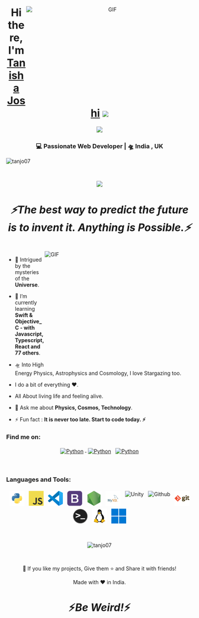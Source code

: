 <div align="center">
                 <img align="right" height="270px" width="450px" alt="GIF" src="https://media.giphy.com/media/quEsMOrr3hmQ8/giphy.gif"/>
		<h1>Hi there, I'm <a href="https:">Tanisha Joshi</a> <img src="https://media.giphy.com/media/hvRJCLFzcasrR4ia7z/giphy.gif" width="25px"> </h1>
		<img src="https://pronoun.cyou/x/y?subject=She&object=Her&height=20"> 
		</div>
<h3 align="center"> 💻 Passionate Web Developer | 🛸 India , UK</h3>

<p align="left"> <img src="https://komarev.com/ghpvc/?username=tanjo07&label=Profile%20views&color=0e75b6&style=flat" alt="tanjo07" /> </p>
</br>
<p align="center">
		<!-- Typing SVG by DenverCoder1 - https://github.com/DenverCoder1/readme-typing-svg -->
		<a href="https://github.com/DenverCoder1/readme-typing-svg">
		<img src="https://readme-typing-svg.demolab.com?font=Fira+Code&pause=1000&color=F75C7E&background=FFFFFF00&width=435&lines=Hello+World!+How+you+doin%3F;+I+am+a+Physics+Scholar;++A+Passionate+Web+Developer;Arranging+Bits+%26+Bytes;Tech+Enthusiast;Always+learning+new+things;That's+a+lot+of+information!!"/></a>
		</p>
<h5 align="center">
  <h1 align="center">	<i>⚡️The best way to predict the future is to invent it. Anything is Possible.⚡️</i></h1>
		</h5>
		<br/>
		<img align="right" height="300px" width="400px" alt="GIF" src="https://media.giphy.com/media/3FjEPbKqEPhPpmC8uY/giphy.gif" />
    
- 🔭 Intrigued by the mysteries of the **Universe**.

- 🌱 I’m currently learning **Swift & Objective_C - with Javascript, Typescript, React and 77 others**.  
- 🛸 Into High Energy Physics, Astrophysics and Cosmology, I love Stargazing too. 
- I do a bit of everything ❤️.
- All About living life and feeling alive.

- 💬 Ask me about **Physics, Cosmos, Technology**.

- ⚡️ Fun fact  : **It is never too late. Start to code today. ⚡️**

 <h3 align="left">Find me on:</h3>
 
<!--
[<img align="left" alt="Tanisha Joshi" width="40px" src="https://raw.githubusercontent.com/iconic/open-iconic/master/svg/globe.svg" />][website]
[<img align="left" alt="Tanisha Joshi | LinkedIn" width="40px" src="https://cdn.jsdelivr.net/npm/simple-icons@v3/icons/linkedin.svg" />][linkedin]
[<img align="left" alt="Tanisha Joshi| Mail" width="40px" src="https://cdn.jsdelivr.net/npm/simple-icons@v3/icons/gmail.svg" />][mail]
-->
<p align="center">
 <a href="https://www." target="_blank" rel="noopener noreferrer"> <img src="https://cdn-icons-png.flaticon.com/512/841/841364.png" alt="Python" height="40" style="vertical-align:top; margin:4px"> </a>
 <a href="https://www.linkedin.com/in/tanisha-joshi-0707" target="_blank" rel="noopener noreferrer"> <img src="https://cdn-icons-png.flaticon.com/512/174/174857.png" alt="Python" height="40" style="vertical-align:top; margin:4px"></a>
 <a href="mailto:tanishajoshi14@gmail.com"> <img src="https://cdn-icons-png.flaticon.com/512/726/726623.png" alt="Python" height="40" style="vertical-align:top; margin:4px"></a> 

</p>
<br />
<h3 align="left">Languages and Tools:</h3>
<p align="center">
<img src="https://raw.githubusercontent.com/github/explore/80688e429a7d4ef2fca1e82350fe8e3517d3494d/topics/python/python.png" alt="Python" height="40" style="vertical-align:top; margin:4px">
<img src="https://raw.githubusercontent.com/github/explore/80688e429a7d4ef2fca1e82350fe8e3517d3494d/topics/javascript/javascript.png" alt="Javascript" height="40" style="vertical-align:top; margin:4px">
<img src="https://raw.githubusercontent.com/github/explore/80688e429a7d4ef2fca1e82350fe8e3517d3494d/topics/visual-studio-code/visual-studio-code.png" alt="VS Code" height="40" style="vertical-align:top; margin:4px">
<img src="https://raw.githubusercontent.com/github/explore/80688e429a7d4ef2fca1e82350fe8e3517d3494d/topics/bootstrap/bootstrap.png" alt="Bootstrap" height="40" style="vertical-align:top; margin:4px">
<img src="https://raw.githubusercontent.com/github/explore/80688e429a7d4ef2fca1e82350fe8e3517d3494d/topics/nodejs/nodejs.png" alt="NodeJS" height="40" style="vertical-align:top; margin:4px">
<img src="https://raw.githubusercontent.com/github/explore/80688e429a7d4ef2fca1e82350fe8e3517d3494d/topics/mysql/mysql.png" alt="MySQL" height="40" style="vertical-align:top; margin:4px">
 <img src="https://cdn-icons-png.flaticon.com/512/5969/5969346.png" alt="Unity" height="40" style="vertical-align:top; margin:4px">
<img src="https://cdn-icons-png.flaticon.com/512/5968/5968866.png" alt="Github" height="40" style="vertical-align:top; margin:4px">
<img src="https://raw.githubusercontent.com/github/explore/80688e429a7d4ef2fca1e82350fe8e3517d3494d/topics/git/git.png" alt="Git" height="40" style="vertical-align:top; margin:4px">
<img src="https://raw.githubusercontent.com/github/explore/80688e429a7d4ef2fca1e82350fe8e3517d3494d/topics/terminal/terminal.png" alt="Terminal" height="40" style="vertical-align:top; margin:4px">
<img src="https://raw.githubusercontent.com/github/explore/80688e429a7d4ef2fca1e82350fe8e3517d3494d/topics/linux/linux.png" alt="Linux" height="40" style="vertical-align:top; margin:4px" alt="Windows" height="40" style="vertical-align:top; margin:4px">
<img src="https://raw.githubusercontent.com/github/explore/80688e429a7d4ef2fca1e82350fe8e3517d3494d/topics/windows/windows.png" alt="Windows" height="40" style="vertical-align:top; margin:4px">
</p>
<br />

<p align="center"><img align="center" src="https://github-readme-streak-stats.herokuapp.com/?user=tanjo07&" alt="tanjo07" /></p>
</br>
<p align="center">💙 If you like my projects, Give them ⭐ and Share it with friends!</p> <p align="center">Made with ❤️ in India.</p> <h1 align='center'>⚡️<i>Be Weird!</i>⚡️</h1>
